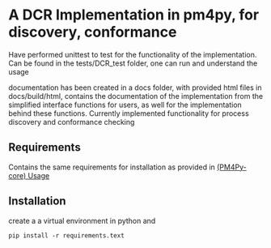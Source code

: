 # A DCR Implementation in pm4py, for discovery, conformance
Have performed unittest to test for the functionality of the implementation.
Can be found in the tests/DCR_test folder, one can run and understand the usage

documentation has been created in a docs folder, with provided html files in docs/build/html, contains the documentation of the implementation from the simplified interface functions for users, as well for the implementation behind these functions. Currently implemented functionality for process discovery and conformance checking

## Requirements
Contains the same requirements for installation as provided in [(PM4Py-core)
Usage](https://github.com/pm4py/pm4py-core/tree/release)

## Installation
create a a virtual environment in python and
```
pip install -r requirements.text
```

